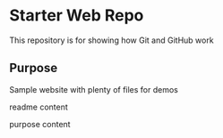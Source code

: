 # Starter Web Repo

This repository is for showing how Git and GitHub work

## Purpose

Sample website with plenty of files for demos

readme content

purpose content